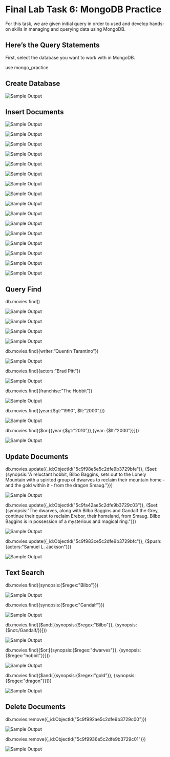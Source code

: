 # Final Lab Task 6: MongoDB Practice
For this task, we are given initial query in order to used and develop hands-on skills in managing and querying data using MongoDB.

## Here’s the Query Statements

First, select the database you want to work with in MongoDB.

use mongo_practice
## Create Database

![Sample Output](images/db.png)

## Insert Documents

![Sample Output](images/1.png)

![Sample Output](images/ins1.png)


![Sample Output](images/2.png)

![Sample Output](images/ins2.png)


![Sample Output](images/3.png)

![Sample Output](images/ins3.png)


![Sample Output](images/4.png)

![Sample Output](images/ins4.png)


![Sample Output](images/5.png)

![Sample Output](images/ins5.png)


![Sample Output](images/6.png)

![Sample Output](images/ins6.png)


![Sample Output](images/7.png)

![Sample Output](images/ins7.png)


![Sample Output](images/8.png)

![Sample Output](images/ins8.png)

## Query Find
db.movies.find()

![Sample Output](images/f1.png)

![Sample Output](images/f2.png)

![Sample Output](images/f3.png)

![Sample Output](images/f4.png)

db.movies.find({writer:”Quentin Tarantino”})

![Sample Output](images/)

db.movies.find({actors:”Brad Pitt”})

![Sample Output](images/)

db.movies.find({franchise:”The Hobbit”})

![Sample Output](images/)

db.movies.find({year:{$gt:”1990”, $lt:”2000”}})

![Sample Output](images/)

db.movies.find({$or:[{year:{$gt:”2010”}},{year: {$lt:”2000”}}]})

![Sample Output](images/)

## Update Documents

db.movies.update({_id:ObjectId(&quot;5c9f98e5e5c2dfe9b3729bfe&quot;)}, {$set:{synopsis:&quot;A reluctant
hobbit, Bilbo Baggins, sets out to the Lonely Mountain with a spirited group of dwarves to
reclaim their mountain home - and the gold within it - from the dragon Smaug.&quot;}})

![Sample Output](images/)

db.movies.update({_id:ObjectId(&quot;5c9fa42ae5c2dfe9b3729c03&quot;)}, {$set:{synopsis:&quot;The dwarves,
along with Bilbo Baggins and Gandalf the Grey, continue their quest to reclaim Erebor, their
homeland, from Smaug. Bilbo Baggins is in possession of a mysterious and magical ring.&quot;}})

![Sample Output](images/)

db.movies.update({_id:ObjectId(&quot;5c9f983ce5c2dfe9b3729bfc&quot;)}, {$push:{actors:&quot;Samuel L.
Jackson&quot;}})

![Sample Output](images/)


## Text Search

db.movies.find({synopsis:{$regex:&quot;Bilbo&quot;}})

![Sample Output](images/)

db.movies.find({synopsis:{$regex:&quot;Gandalf&quot;}})

![Sample Output](images/)

db.movies.find({$and:[{synopsis:{$regex:&quot;Bilbo&quot;}}, {synopsis:{$not:/Gandalf/}}]})

![Sample Output](images/)

db.movies.find({$or:[{synopsis:{$regex:&quot;dwarves&quot;}}, {synopsis:{$regex:&quot;hobbit&quot;}}]})

![Sample Output](images/)

db.movies.find({$and:[{synopsis:{$regex:&quot;gold&quot;}}, {synopsis:{$regex:&quot;dragon&quot;}}]})

![Sample Output](images/)


## Delete Documents

db.movies.remove({_id:ObjectId(&quot;5c9f992ae5c2dfe9b3729c00&quot;)})

![Sample Output](images/)

db.movies.remove({_id:ObjectId(&quot;5c9f9936e5c2dfe9b3729c01&quot;)})

![Sample Output](images/)
